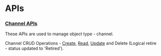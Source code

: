 # APIs

### [Channel APIs](http://docs.sunbird.org/latest/apis/framework/#tag/Channel-APIs)

These APIs are used to manage object type - channel.

Channel CRUD Operations - [Create](https://documenter.getpostman.com/view/25463377/2s8ZDa32ay#03a07692-308b-4ae1-815f-5a4afdfdb025), [Read](https://documenter.getpostman.com/view/25463377/2s8ZDa32ay#475a8136-5701-4f89-92d5-093afb300b4d), [Update](https://documenter.getpostman.com/view/25463377/2s8ZDa32ay#9070f5db-e118-4aef-9d65-cc0acb717692) and Delete (Logical retire - status updated to 'Retired').
